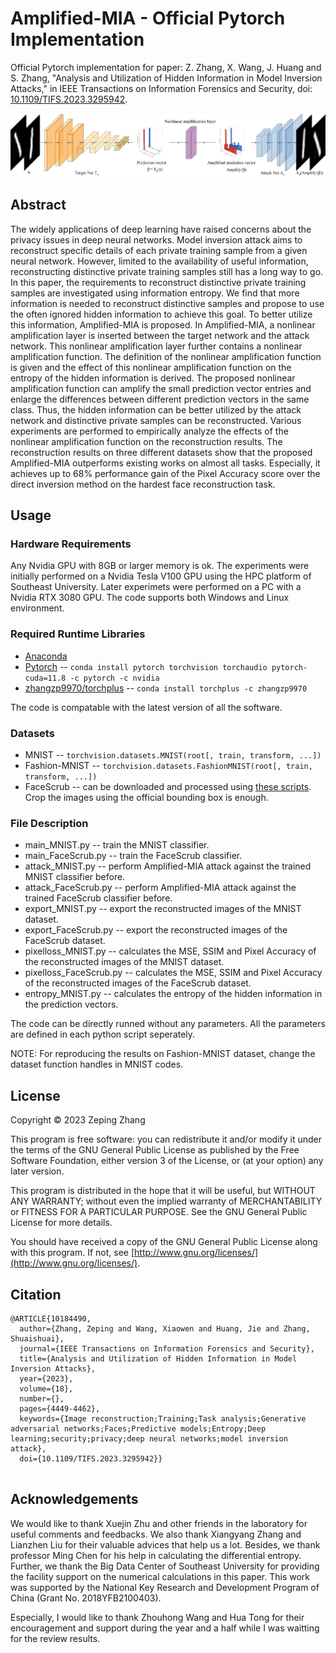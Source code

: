 # Amplified-MIA - Official Pytorch Implementation

Official Pytorch implementation for paper: Z. Zhang, X. Wang, J. Huang and S. Zhang, "Analysis and Utilization of Hidden Information in Model Inversion Attacks," in IEEE Transactions on Information Forensics and Security, doi: [10.1109/TIFS.2023.3295942](https://doi.org/10.1109/TIFS.2023.3295942).

![1689655895212](image/README/1689655895212.png)

## Abstract

The widely applications of deep learning have raised concerns about the privacy issues in deep neural networks. Model inversion attack aims to reconstruct specific details of each private training sample from a given neural network. However, limited to the availability of useful information, reconstructing distinctive private training samples still has a long way to go. In this paper, the requirements to reconstruct distinctive private training samples are investigated using information entropy. We find that more information is needed to reconstruct distinctive samples and propose to use the often ignored hidden information to achieve this goal. To better utilize this information, Amplified-MIA is proposed. In Amplified-MIA, a nonlinear amplification layer is inserted between the target network and the attack network. This nonlinear amplification layer further contains a nonlinear amplification function. The definition of the nonlinear amplification function is given and the effect of this nonlinear amplification function on the entropy of the hidden information is derived. The proposed nonlinear amplification function can amplify the small prediction vector entries and enlarge the differences between different prediction vectors in the same class. Thus, the hidden information can be better utilized by the attack network and distinctive private samples can be reconstructed. Various experiments are performed to empirically analyze the effects of the nonlinear amplification function on the reconstruction results. The reconstruction results on three different datasets show that the proposed Amplified-MIA outperforms existing works on almost all tasks. Especially, it achieves up to 68% performance gain of the Pixel Accuracy score over the direct inversion method on the hardest face reconstruction task.

## Usage

### Hardware Requirements

Any Nvidia GPU with 8GB or larger memory is ok. The experiments were initially performed on a Nvidia Tesla V100 GPU using the HPC platform of Southeast University. Later experimets were performed on a PC with a Nvidia RTX 3080 GPU. The code supports both Windows and Linux environment.

### Required Runtime Libraries

* [Anaconda](https://www.anaconda.com/download/)
* [Pytorch](https://pytorch.org/) -- `conda install pytorch torchvision torchaudio pytorch-cuda=11.8 -c pytorch -c nvidia`
* [zhangzp9970/torchplus](https://github.com/zhangzp9970/torchplus) -- `conda install torchplus -c zhangzp9970`

The code is compatable with the latest version of all the software.

### Datasets

* MNIST -- `torchvision.datasets.MNIST(root[, train, transform, ...])`
* Fashion-MNIST -- `torchvision.datasets.FashionMNIST(root[, train, transform, ...])`
* FaceScrub -- can be downloaded and processed using [these scripts](https://github.com/lightalchemist/FaceScrub). Crop the images using the official bounding box is enough.

### File Description

* main_MNIST.py -- train the MNIST classifier.
* main_FaceScrub.py -- train the FaceScrub classifier.
* attack_MNIST.py -- perform Amplified-MIA attack against the trained MNIST classifier before.
* attack_FaceScrub.py -- perform Amplified-MIA attack against the trained FaceScrub classifier before.
* export_MNIST.py -- export the reconstructed images of the MNIST dataset.
* export_FaceScrub.py -- export the reconstructed images of the FaceScrub dataset.
* pixelloss_MNIST.py -- calculates the MSE, SSIM and Pixel Accuracy of the reconstructed images of the MNIST dataset.
* pixelloss_FaceScrub.py -- calculates the MSE, SSIM and Pixel Accuracy of the reconstructed images of the FaceScrub dataset.
* entropy_MNIST.py -- calculates the entropy of the hidden information in the prediction vectors.

The code can be directly runned without any parameters. All the parameters are defined in each python script seperately.

NOTE: For reproducing the results on Fashion-MNIST dataset, change the dataset function handles in MNIST codes.

## License

Copyright © 2023 Zeping Zhang

This program is free software: you can redistribute it and/or modify it under the terms of the GNU General Public License as published by the Free Software Foundation, either version 3 of the License, or (at your option) any later version.

This program is distributed in the hope that it will be useful, but WITHOUT ANY WARRANTY; without even the implied warranty of MERCHANTABILITY or FITNESS FOR A PARTICULAR PURPOSE. See the GNU General Public License for more details.

You should have received a copy of the GNU General Public License along with this program. If not, see [http://www.gnu.org/licenses/](http://www.gnu.org/licenses/).

## Citation

```
@ARTICLE{10184490,
  author={Zhang, Zeping and Wang, Xiaowen and Huang, Jie and Zhang, Shuaishuai},
  journal={IEEE Transactions on Information Forensics and Security}, 
  title={Analysis and Utilization of Hidden Information in Model Inversion Attacks}, 
  year={2023},
  volume={18},
  number={},
  pages={4449-4462},
  keywords={Image reconstruction;Training;Task analysis;Generative adversarial networks;Faces;Predictive models;Entropy;Deep learning;security;privacy;deep neural networks;model inversion attack},
  doi={10.1109/TIFS.2023.3295942}}


```

## Acknowledgements

We would like to thank Xuejin Zhu and other friends in the laboratory for useful comments and feedbacks. We also thank Xiangyang Zhang and Lianzhen Liu for their valuable advices that help us a lot. Besides, we thank professor Ming Chen for his help in calculating the differential entropy. Further, we thank the Big Data Center of Southeast University for providing the facility support on the numerical calculations in this paper. This work was supported by the National Key Research and Development Program of China (Grant No. 2018YFB2100403).

Especially, I would like to thank Zhouhong Wang and Hua Tong for their encouragement and support during the year and a half while I was waitting for the review results.
